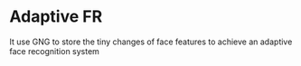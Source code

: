 # Adaptive FR
It use GNG to store the tiny changes of face features to achieve an adaptive face recognition system
